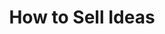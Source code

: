 ﻿---
devconNum: 0
title: 'How to Sell Ideas'
featured: true
description: 'Vinay Gupta delivers a talk on the importance of the way one presents an idea.'
speakers: 'Vinay Gupta'
bios: 'CEO of Mattereum'
url: 'https://www.youtube.com/embed/T6_30eKQeN8'
day: 'Day 1'
room: 'Main Room'
type: Talk
---
